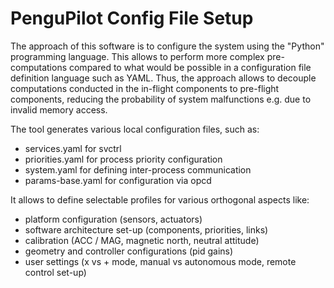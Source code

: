 
PenguPilot Config File Setup
============================

The approach of this software is to configure the system using the "Python" programming language.
This allows to perform more complex pre-computations compared to what would be possible in
a configuration file definition language such as YAML.
Thus, the approach allows to decouple computations conducted in the in-flight components to
pre-flight components, reducing the probability of system malfunctions e.g. due to invalid memory access.

The tool generates various local configuration files, such as:
   * services.yaml for svctrl
   * priorities.yaml for process priority configuration
   * system.yaml for defining inter-process communication
   * params-base.yaml for configuration via opcd

It allows to define selectable profiles for various orthogonal aspects like:
   * platform configuration (sensors, actuators)
   * software architecture set-up (components, priorities, links)
   * calibration (ACC / MAG, magnetic north, neutral attitude)
   * geometry and controller configurations (pid gains)
   * user settings (x vs + mode, manual vs autonomous mode, remote control set-up)

